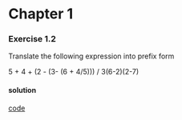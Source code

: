 # Chapter 1

### Exercise 1.2
Translate the following expression into prefix form

5 + 4 + (2 - (3- (6 + 4/5))) / 3(6-2)(2-7)

#### solution
[code](../../src/sicp/chapter_01/1_02.rkt)